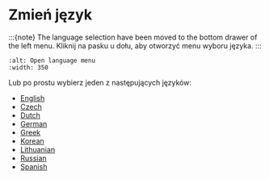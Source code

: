 # Zmień język

:::{note}
The language selection have been moved to the bottom drawer of the left menu. Kliknij na pasku u dołu, aby otworzyć menu wyboru języka.
:::

```{image} images/documentation_language_menu.png
:alt: Open language menu
:width: 350
```

Lub po prostu wybierz jeden z następujących języków:

- [English](https://androidaps.readthedocs.io/en/latest/)
- [Czech](https://androidaps.readthedocs.io/cs/latest/)
- [Dutch](https://androidaps.readthedocs.io/nl/latest/)
- [German](https://androidaps.readthedocs.io/de/latest/)
- [Greek](https://androidaps.readthedocs.io/el/latest/)
- [Korean](https://androidaps.readthedocs.io/ko/latest/)
- [Lithuanian](https://androidaps.readthedocs.io/lt/latest/)
- [Russian](https://androidaps.readthedocs.io/ru/latest/)
- [Spanish](https://androidaps.readthedocs.io/es/latest/)
